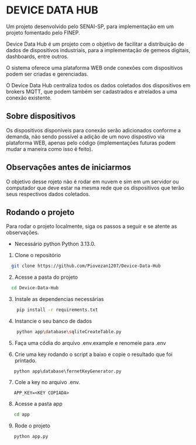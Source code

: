 
# DEVICE DATA HUB

Um projeto desenvolvido pelo SENAI-SP, para implementação em um projeto fomentado pelo FINEP.

Device Data Hub é um projeto com o objetivo de facilitar a distribuição de dados de dispositivos industriais, para a implementação de gemeos digitais, dashboards, entre outros.

O sistema oferece uma plataforma WEB onde conexões com dispositivos podem ser criadas e gerenciadas.

O Device Data Hub centraliza todos os dados coletados dos dispositivos em brokers MQTT, que podem também ser cadastrados e atrelados a uma conexão existente.




## Sobre dispositivos

Os dispositivos disponíveis para conexão serão adicionados conforme a demanda, não sendo possível a adição de um novo dispostivo via plataforma WEB, apenas pelo código (implementações futuras podem mudar a maneira como isso é feito).


## Observações antes de iniciarmos

O objetivo desse rojeto não é rodar em nuvem e sim em um servidor ou computador que deve estar na mesma rede que os dispositivos que terão seus respectivos dados coletados.
## Rodando o projeto

Para rodar o projeto localmente, siga os passos a seguir e se atente as observações.

- Necessário python Python 3.13.0.

1. Clone o repositório
```bash
  git clone https://github.com/Piovezan1207/Device-Data-Hub
```

2. Acesse a pasta do projeto
```bash
  cd Device-Data-Hub
```

3. Instale as dependencias necessárias
```bash
    pip install -r requirements.txt
```

4. Instancie o seu banco de dados
```bash
    python app\database\sqliteCreateTable.py
```
5. Faça uma códia do arquivo .env.example e renomeie para .env

6. Crie uma key rodando o script a baixo e copie o resultado que foi printado.
```
   python app\database\fernetKeyGenerator.py
```

7. Cole a key no arquivo .env.
```
   APP_KEY=<KEY COPIADA>
```

8. Acesse a pasta app
```bash
   cd app
```

9. Rode o projeto
```bash
   python app.py
```